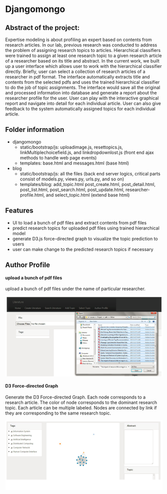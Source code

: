 # **Djangomongo**

## **Abstract of the project:**

Expertise modeling is about profiling an expert based on contents from research articles. 
In our lab, previous research was conducted to address the problem of assigning research 
topics to articles. Hierarchical classifiers were trained to assign at least one research 
topic to a given research article of a researcher based on its title and abstract. In the 
current work, we built up a user interface which allows user to work with the hierarchical 
classifier directly. Briefly, user can select a collection of research articles of a 
researcher in pdf format. The interface automatically extracts title and contents from the 
selected pdfs and uses the trained hierarchical classifier to do the job of topic assignments. 
The interface would save all the original and processed information into database and generate 
a report about the researcher profile for the user. User can play with the interactive 
graphical report and navigate into detail for each individual article. User can also give 
feedback to the system automatically assigned topics for each individual article. 


## **Folder information**

* djangomongo
	- static/bootstrap/js: uploadimage.js, resettopics.js, linkMultiplechoicefield.js, and linkdropdownlost.js
						   (front end ajax methods to handle web page events)
	- templates: base.html and messages.html 
				 (base html)
* blog
	- static/bootstrap/js: all the files
						   (back end server logics, critical parts consist of models.py, views.py, urls.py, and so on)
	- templates/blog: add_topic.html post_create.html, post_detail.html, post_list.html, post_search.html,
					  post_update.html, researcher-profile.html, and select_topic.html
					  (extend base html)

## **Features**
* UI to load a bunch of pdf files and extract contents from pdf files
* predict research topics for uploaded pdf files using trained hierarchical model
* generate D3.js force-directed graph to visualize the topic prediction to users
* user can make change to the predicted research topics if necessary

## **Author Profile**

#### **upload a bunch of pdf files**

upload a bunch of pdf files under the name of particular researcher.

![alt text](image/Upload_pdfs.png)

#### **D3 Force-directed Graph**

Generate the D3 Force-directed Graph. Each node corresponds to a research article. The color of node corresponds to the dominant 
research topic. Each article can be multiple labeled. Nodes are connected by link if they are corresponding to the same research 
topic.

![alt text](image/D3_force-directed_graph.png)